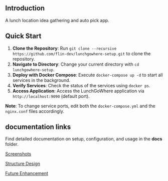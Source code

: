## Introduction

A lunch location idea gathering and auto pick app. 


## Quick Start
1. **Clone the Repository**: Run `git clone --recursive https://github.com/flin-dev/lunchgowhere-setup.git` to clone the repository.
2. **Navigate to Directory**: Change your current directory with `cd lunchgowhere-setup`.
3. **Deploy with Docker Compose**: Execute `docker-compose up -d` to start all services in the background.
4. **Verify Services**: Check the status of the services using `docker ps`.
5. **Access Application**: Access the LunchGoWhere application via `http://localhost:9090` (default port).

**Note**: To change service ports, edit both the `docker-compose.yml` and the `nginx.conf` files accordingly.


## documentation links
Find detailed documentation on setup, configuration, and usage in the **docs** folder.

[Screenshots](docs/screenshot/README.md)

[Structure Design](docs/structure/README.md)

[Future Enhancement](docs/enchancement/README.md)
